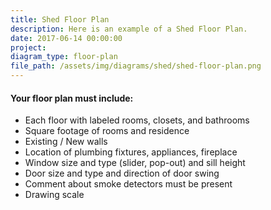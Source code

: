 ```yaml
---
title: Shed Floor Plan
description: Here is an example of a Shed Floor Plan.
date: 2017-06-14 00:00:00
project:
diagram_type: floor-plan
file_path: /assets/img/diagrams/shed/shed-floor-plan.png
---
```



#### Your floor plan must include:

* Each floor with labeled rooms, closets, and bathrooms
* Square footage of rooms and residence
* Existing / New walls
* Location of plumbing fixtures, appliances, fireplace
* Window size and type (slider, pop-out) and sill height
* Door size and type and direction of door swing
* Comment about smoke detectors must be present
* Drawing scale